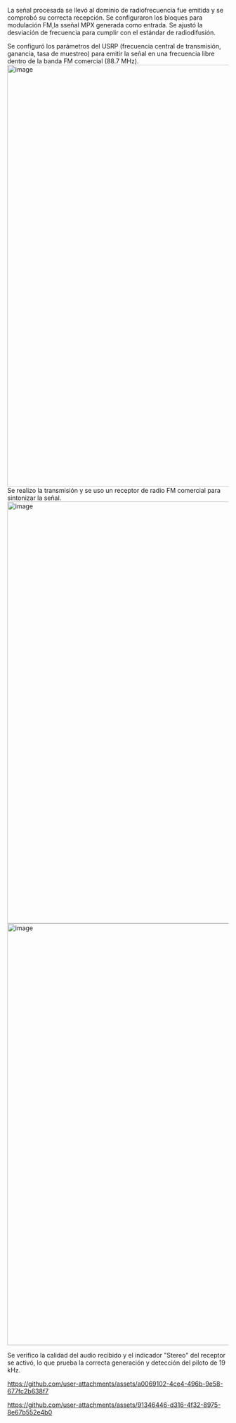 La señal procesada se llevó al dominio de radiofrecuencia fue emitida y se comprobó su correcta recepción.
Se configuraron los bloques para modulación FM,la sseñal MPX generada como entrada. Se ajustó la desviación de frecuencia para cumplir con el estándar de radiodifusión.

Se configuró los parámetros del USRP (frecuencia central de transmisión, ganancia, tasa de muestreo) para emitir la señal en una frecuencia libre dentro de la banda FM comercial (88.7 MHz).
<img width="1280" height="960" alt="image" src="https://github.com/user-attachments/assets/593e5a85-45ee-4ebe-94d3-d7985b3995ab" />
Se realizo la transmisión y se uso un receptor de radio FM comercial para sintonizar la señal.
<img width="1280" height="960" alt="image" src="https://github.com/user-attachments/assets/4a113c5a-2917-4bcf-89f7-fe5fd6cf6a79" />
<img width="1280" height="960" alt="image" src="https://github.com/user-attachments/assets/82690ccf-2f24-409c-abba-19d2d224f75a" />

Se verifico la calidad del audio recibido y el indicador "Stereo" del receptor se activó, lo que prueba la correcta generación y detección del piloto de 19 kHz.

https://github.com/user-attachments/assets/a0069102-4ce4-496b-9e58-677fc2b638f7


https://github.com/user-attachments/assets/91346446-d316-4f32-8975-8e67b552e4b0


